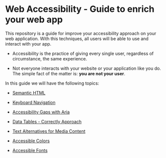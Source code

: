 # Web Accessibility - Guide to enrich your web app

This repository is a guide for improve your accessibility approach on your web application. 
With this techniques, all users will be able to use and interact with your app.

 - Accessibility is the practice of giving every single user, regardless of circumstance, the same experience.

 - Not everyone interacts with your website or your application like you do. The simple fact of the matter is: <b>you are not your user</b>.

 In this guide we will have the following topics:



 - [Semantic HTML](https://github.com/fmaranflorentino/web-accessibility/blob/master/semantic-html.md)

 - [Keyboard Navigation](https://google.com)

 - [Accessibility Gaps with Aria](https://google.com)
  <!-- - [Accesible menu component]() -->

 - [Data Tables - Correctly Approach](https://google.com)

 - [Text Alternatives for Media Content](https://google.com)

 - [Accessible Colors](https://google.com)

 - [Accessible Fonts](https://google.com)